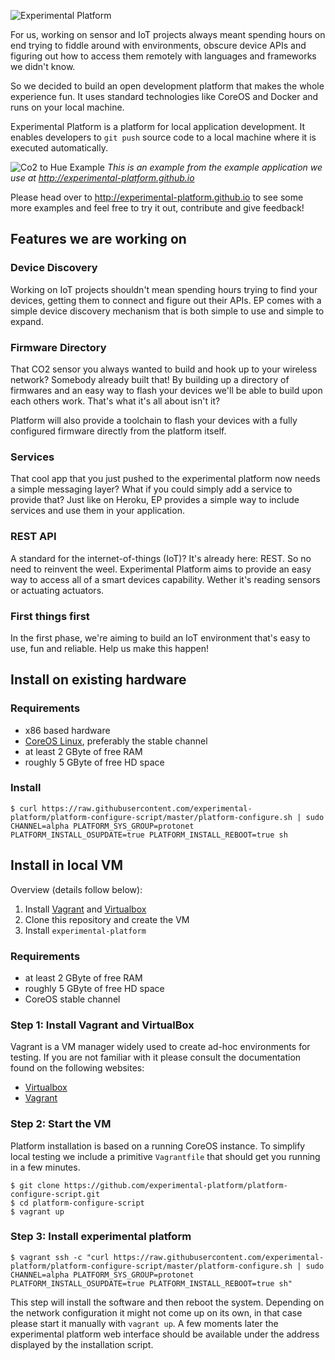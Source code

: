![Experimental Platform](http://experimental-platform.github.io/img/static-logo.png)

For us, working on sensor and IoT projects always meant spending hours on end trying to fiddle around with environments, obscure device APIs and figuring out how to access them remotely with languages and frameworks we didn't know.

So we decided to build an open development platform that makes the whole experience fun. It uses standard technologies like CoreOS and Docker and runs on your local machine.

Experimental Platform is a platform for local application development. It enables developers to `git push` source code to a local machine where it is executed automatically.

![Co2 to Hue Example](http://experimental-platform.github.io/img/co2demo.gif)
*This is an example from the example application we use at http://experimental-platform.github.io*

Please head over to http://experimental-platform.github.io to see some more examples and feel free to try it out, contribute and give feedback!

## Features we are working on

### Device Discovery

Working on IoT projects shouldn't mean spending hours trying to find your devices, getting them to connect and figure out their APIs. EP comes with a simple device discovery mechanism that is both simple to use and simple to expand.

### Firmware Directory

That CO2 sensor you always wanted to build and hook up to your wireless network? Somebody already built that! By building up a directory of firmwares and an easy way to flash your devices we'll be able to build upon each others work. That's what it's all about isn't it?

Platform will also provide a toolchain to flash your devices with a fully configured firmware directly from the platform itself.

### Services

That cool app that you just pushed to the experimental platform now needs a simple messaging layer? What if you could simply add a service to provide that? Just like on Heroku, EP provides a simple way to include services and use them in your application.

### REST API

A standard for the internet-of-things (IoT)? It's already here: REST. So no need to reinvent the weel. Experimental Platform aims to provide an easy way to access all of a smart devices capability. Wether it's reading sensors or actuating actuators.

### First things first

In the first phase, we're aiming to build an IoT environment that's easy to use, fun and reliable. Help us make this happen!

## Install on existing hardware

### Requirements

* x86 based hardware
* [CoreOS Linux](https://coreos.com/os/docs/latest/installing-to-disk.html), preferably the stable channel
* at least 2 GByte of free RAM
* roughly 5 GByte of free HD space


### Install

    $ curl https://raw.githubusercontent.com/experimental-platform/platform-configure-script/master/platform-configure.sh | sudo CHANNEL=alpha PLATFORM_SYS_GROUP=protonet PLATFORM_INSTALL_OSUPDATE=true PLATFORM_INSTALL_REBOOT=true sh


## Install in local VM

Overview (details follow below):

1. Install [Vagrant](https://www.vagrantup.com/downloads.html) and [Virtualbox](https://www.virtualbox.org/wiki/Downloads)
2. Clone this repository and create the VM
3. Install `experimental-platform`

### Requirements

* at least 2 GByte of free RAM
* roughly 5 GByte of free HD space
* CoreOS stable channel


### Step 1: Install Vagrant and VirtualBox

Vagrant is a VM manager widely used to create ad-hoc environments for testing. If you are not familiar with it please consult the documentation found on the following websites:

* [Virtualbox](https://www.virtualbox.org)
* [Vagrant](https://www.vagrantup.com)


### Step 2: Start the VM

Platform installation is based on a running CoreOS instance. To simplify local testing we include a primitive `Vagrantfile` that should get you running in a few minutes.

    $ git clone https://github.com/experimental-platform/platform-configure-script.git
    $ cd platform-configure-script
    $ vagrant up

### Step 3: Install experimental platform

    $ vagrant ssh -c "curl https://raw.githubusercontent.com/experimental-platform/platform-configure-script/master/platform-configure.sh | sudo CHANNEL=alpha PLATFORM_SYS_GROUP=protonet PLATFORM_INSTALL_OSUPDATE=true PLATFORM_INSTALL_REBOOT=true sh"

This step will install the software and then reboot the system. Depending on the network configuration it might not come up on its own, in that case please start it manually with `vagrant up`. A few moments later the experimental platform web interface should be available under the address displayed by the installation script.

